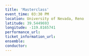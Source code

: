 ```yaml
---
title: 'Masterclass'
event_time: 03:30 PM
location: University of Nevada, Reno
latitude: 39.5449693
longitude: -119.8165741
performance_url: 
ticket_information_url: 
ensemble: 
conductor: 
---
```

